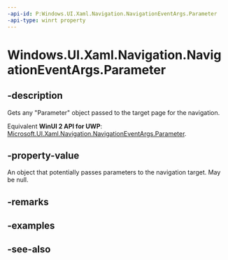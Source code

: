 ```yaml
---
-api-id: P:Windows.UI.Xaml.Navigation.NavigationEventArgs.Parameter
-api-type: winrt property
---
```


<!-- Property syntax
public object Parameter { get; }
-->

# Windows.UI.Xaml.Navigation.NavigationEventArgs.Parameter

## -description
Gets any "Parameter" object passed to the target page for the navigation.

Equivalent **WinUI 2 API for UWP**: [Microsoft.UI.Xaml.Navigation.NavigationEventArgs.Parameter](/windows/winui/api/microsoft.ui.xaml.navigation.navigationeventargs.parameter).

## -property-value
An object that potentially passes parameters to the navigation target. May be null.

## -remarks

## -examples

## -see-also

